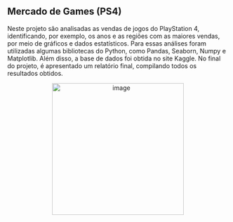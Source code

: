 ## Mercado de Games (PS4)

Neste projeto são analisadas as vendas de jogos do PlayStation 4, identificando, por exemplo, os anos e as regiões com as maiores vendas, por meio de gráficos e dados estatísticos. Para essas análises foram utilizadas algumas bibliotecas do Python, como Pandas, Seaborn, Numpy e Matplotlib.
Além disso, a base de dados foi obtida no site Kaggle.
No final do projeto, é apresentado um relatório final, compilando todos os resultados obtidos.

<div style="text-align: center;">
  <img src="https://github.com/user-attachments/assets/6f288aa3-a8f7-4781-9de5-092fa6ab57ef" alt="image" width="300"/>
</div>
